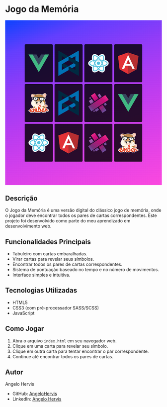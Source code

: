 # Jogo da Memória
<div style="display:flex; align-items:center; justify-content:center; margin-bottom:20px">
<img src="img/projeto.png" >
</div>


## Descrição
O Jogo da Memória é uma versão digital do clássico jogo de memória, onde o jogador deve encontrar todos os pares de cartas correspondentes. Este projeto foi desenvolvido como parte do meu aprendizado em desenvolvimento web.

## Funcionalidades Principais
- Tabuleiro com cartas embaralhadas.
- Virar cartas para revelar seus símbolos.
- Encontrar todos os pares de cartas correspondentes.
- Sistema de pontuação baseado no tempo e no número de movimentos.
- Interface simples e intuitiva.

## Tecnologias Utilizadas
- HTML5
- CSS3 (com pré-processador SASS/SCSS)
- JavaScript

## Como Jogar
1. Abra o arquivo `index.html` em seu navegador web.
2. Clique em uma carta para revelar seu símbolo.
3. Clique em outra carta para tentar encontrar o par correspondente.
4. Continue até encontrar todos os pares de cartas.

## Autor
Angelo Hervis
- GitHub: [AngeloHervis](https://github.com/AngeloHervis)
- LinkedIn: [Angelo Hervis](https://www.linkedin.com/in/angelohervis/)